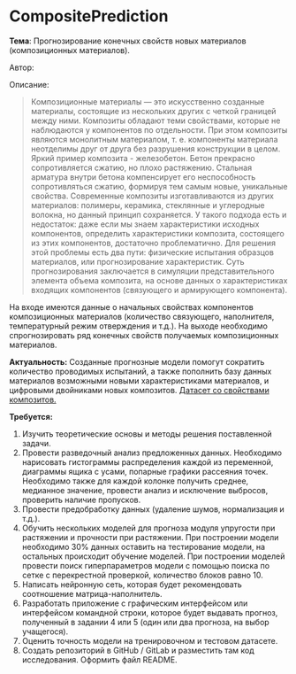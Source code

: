 # CompositePrediction
**Тема**: Прогнозирование конечных свойств новых материалов
(композиционных материалов).

Автор: 

Описание:
> Композиционные материалы — это искусственно созданные материалы, состоящие из нескольких других с четкой границей между ними.
Композиты обладают теми свойствами, которые не наблюдаются у
компонентов по отдельности. При этом композиты являются монолитным
материалом, т. е. компоненты материала неотделимы друг от друга без
разрушения конструкции в целом. Яркий пример композита - железобетон.
Бетон прекрасно сопротивляется сжатию, но плохо растяжению. Стальная
арматура внутри бетона компенсирует его неспособность сопротивляться
сжатию, формируя тем самым новые, уникальные свойства. Современные
композиты изготавливаются из других материалов: полимеры, керамика,
стеклянные и углеродные волокна, но данный принцип сохраняется. У такого
подхода есть и недостаток: даже если мы знаем характеристики исходных
компонентов, определить характеристики композита, состоящего из этих
компонентов, достаточно проблематично. Для решения этой проблемы есть
два пути: физические испытания образцов материалов, или прогнозирование
характеристик. Суть прогнозирования заключается в симуляции
представительного элемента объема композита, на основе данных о
характеристиках входящих компонентов (связующего и армирующего
компонента).


На входе имеются данные о начальных свойствах компонентов
композиционных материалов (количество связующего, наполнителя,
температурный режим отверждения и т.д.). На выходе необходимо
спрогнозировать ряд конечных свойств получаемых композиционных
материалов.


**Актуальность:** Созданные прогнозные модели помогут сократить
количество проводимых испытаний, а также пополнить базу данных
материалов возможными новыми характеристиками материалов, и
цифровыми двойниками новых композитов.
[Датасет со свойствами композитов.](data_composite)

**Требуется:**
1. Изучить теоретические основы и методы решения поставленной задачи.
2. Провести разведочный анализ предложенных данных. Необходимо
нарисовать гистограммы распределения каждой из переменной, диаграммы
ящика с усами, попарные графики рассеяния точек. Необходимо также для
каждой колонке получить среднее, медианное значение, провести анализ и
исключение выбросов, проверить наличие пропусков.
3. Провести предобработку данных (удаление шумов, нормализация и
т.д.).
4. Обучить нескольких моделей для прогноза модуля упругости при
растяжении и прочности при растяжении. При построении модели
необходимо 30% данных оставить на тестирование модели, на остальных
происходит обучение моделей. При построении моделей провести поиск
гиперпараметров модели с помощью поиска по сетке с перекрестной
проверкой, количество блоков равно 10.
5. Написать нейронную сеть, которая будет рекомендовать
соотношение матрица-наполнитель.
6. Разработать приложение с графическим интерфейсом или
интерфейсом командной строки, которое будет выдавать прогноз,
полученный в задании 4 или 5 (один или два прогноза, на выбор учащегося).
7. Оценить точность модели на тренировочном и тестовом датасете.
8. Создать репозиторий в GitHub / GitLab и разместить там код
исследования. Оформить файл README.
